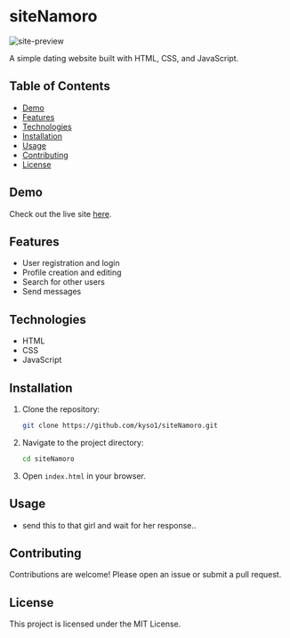 # siteNamoro

![site-preview](https://github.com/kyso1/siteNamoro/assets/128049220/15ebe4ac-af5c-4886-8482-44d2c947e3f6)


A simple dating website built with HTML, CSS, and JavaScript.

## Table of Contents

- [Demo](#demo)
- [Features](#features)
- [Technologies](#technologies)
- [Installation](#installation)
- [Usage](#usage)
- [Contributing](#contributing)
- [License](#license)

## Demo

Check out the live site [here]((https://quernamorarcomigo-kysos-projects.vercel.app)).

## Features

- User registration and login
- Profile creation and editing
- Search for other users
- Send messages

## Technologies

- HTML
- CSS
- JavaScript

## Installation

1. Clone the repository:
    ```sh
    git clone https://github.com/kyso1/siteNamoro.git
    ```
2. Navigate to the project directory:
    ```sh
    cd siteNamoro
    ```
3. Open `index.html` in your browser.

## Usage

- send this to that girl and wait for her response..

## Contributing

Contributions are welcome! Please open an issue or submit a pull request.

## License

This project is licensed under the MIT License.
